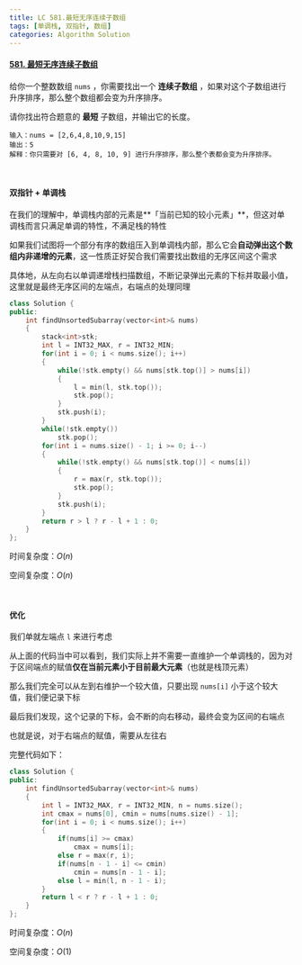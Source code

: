 ```yaml
---
title: LC 581.最短无序连续子数组
tags: [单调栈, 双指针, 数组]
categories: Algorithm Solution
---
```


#### [581. 最短无序连续子数组](https://leetcode.cn/problems/shortest-unsorted-continuous-subarray/)

给你一个整数数组 `nums` ，你需要找出一个 **连续子数组** ，如果对这个子数组进行升序排序，那么整个数组都会变为升序排序。

请你找出符合题意的 **最短** 子数组，并输出它的长度。

```
输入：nums = [2,6,4,8,10,9,15]
输出：5
解释：你只需要对 [6, 4, 8, 10, 9] 进行升序排序，那么整个表都会变为升序排序。
```

​	 

#### 双指针 + 单调栈

在我们的理解中，单调栈内部的元素是**「当前已知的较小元素」**，但这对单调栈而言只满足单调的特性，不满足栈的特性

如果我们试图将一个部分有序的数组压入到单调栈内部，那么它会**自动弹出这个数组内非递增的元素**，这一性质正好契合我们需要找出数组的无序区间这个需求

具体地，从左向右以单调递增栈扫描数组，不断记录弹出元素的下标并取最小值，这里就是最终无序区间的左端点，右端点的处理同理

```cpp
class Solution {
public:
    int findUnsortedSubarray(vector<int>& nums) 
    {
        stack<int>stk;
        int l = INT32_MAX, r = INT32_MIN;
        for(int i = 0; i < nums.size(); i++)
        {
            while(!stk.empty() && nums[stk.top()] > nums[i])
            {
                l = min(l, stk.top());
                stk.pop();
            }
            stk.push(i);
        }
        while(!stk.empty())
            stk.pop();
        for(int i = nums.size() - 1; i >= 0; i--)
        {
            while(!stk.empty() && nums[stk.top()] < nums[i])
            {
                r = max(r, stk.top());
                stk.pop();
            }
            stk.push(i);
        }
        return r > l ? r - l + 1 : 0;
    }
};
```

时间复杂度：$O(n)$

空间复杂度：$O(n)$

​	 

#### 优化

我们单就左端点 `l` 来进行考虑

从上面的代码当中可以看到，我们实际上并不需要一直维护一个单调栈的，因为对于区间端点的赋值**仅在当前元素小于目前最大元素**（也就是栈顶元素）

那么我们完全可以从左到右维护一个较大值，只要出现 `nums[i]` 小于这个较大值，我们便记录下标

最后我们发现，这个记录的下标，会不断的向右移动，最终会变为区间的右端点

也就是说，对于右端点的赋值，需要从左往右

完整代码如下：

```cpp
class Solution {
public:
    int findUnsortedSubarray(vector<int>& nums) 
    {
        int l = INT32_MAX, r = INT32_MIN, n = nums.size();
        int cmax = nums[0], cmin = nums[nums.size() - 1];
        for(int i = 0; i < nums.size(); i++)
        {
            if(nums[i] >= cmax)
                cmax = nums[i];
            else r = max(r, i);
            if(nums[n - 1 - i] <= cmin)
                cmin = nums[n - 1 - i];
            else l = min(l, n - 1 - i);
        }
        return l < r ? r - l + 1 : 0;
    }
};
```

时间复杂度：$O(n)$ 

空间复杂度：$O(1)$ 